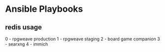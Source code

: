 # Ansible Playbooks

## redis usage
0 - rpgweave production
1 - rpgweave staging
2 - board game companion
3 - searxng
4 - immich
